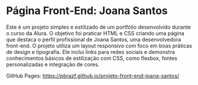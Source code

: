 # Página Front-End: Joana Santos 
Este é um projeto simples e estilizado de um portfólio desenvolvido durante o curso da Alura. O objetivo foi praticar HTML e CSS criando uma página que destaca o perfil profissional de Joana Santos, uma desenvolvedora front-end. O projeto utiliza um layout responsivo com foco em boas práticas de design e tipografia. Ele inclui links para redes sociais e demonstra conhecimentos básicos de estilização com CSS, como flexbox, fontes personalizadas e integração de cores.

GitHub Pages: https://pbrazf.github.io/projeto-front-end-joana-santos/
